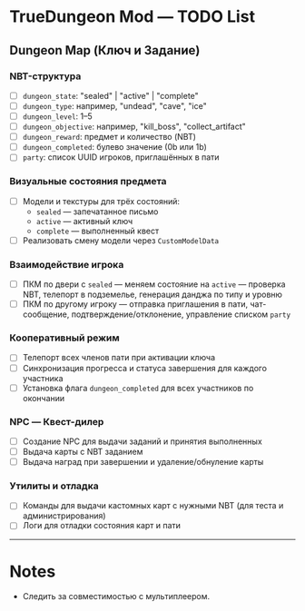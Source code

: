 # TrueDungeon Mod — TODO List

## Dungeon Map (Ключ и Задание)

### NBT-структура
- [ ] `dungeon_state`: "sealed" | "active" | "complete"
- [ ] `dungeon_type`: например, "undead", "cave", "ice"
- [ ] `dungeon_level`: 1–5
- [ ] `dungeon_objective`: например, "kill_boss", "collect_artifact"
- [ ] `dungeon_reward`: предмет и количество (NBT)
- [ ] `dungeon_completed`: булево значение (0b или 1b)
- [ ] `party`: список UUID игроков, приглашённых в пати

### Визуальные состояния предмета
- [ ] Модели и текстуры для трёх состояний:
    - `sealed` — запечатанное письмо
    - `active` — активный ключ
    - `complete` — выполненный квест
- [ ] Реализовать смену модели через `CustomModelData`

### Взаимодействие игрока
- [ ] ПКМ по двери с `sealed` — меняем состояние на `active` — проверка NBT, телепорт в подземелье, генерация данджа по типу и уровню
- [ ] ПКМ по другому игроку — отправка приглашения в пати, чат-сообщение, подтверждение/отклонение, управление списком `party`

### Кооперативный режим
- [ ] Телепорт всех членов пати при активации ключа
- [ ] Синхронизация прогресса и статуса завершения для каждого участника
- [ ] Установка флага `dungeon_completed` для всех участников по окончании

### NPC — Квест-дилер
- [ ] Создание NPC для выдачи заданий и принятия выполненных
- [ ] Выдача карты с NBT заданием
- [ ] Выдача наград при завершении и удаление/обнуление карты

### Утилиты и отладка
- [ ] Команды для выдачи кастомных карт с нужными NBT (для теста и администрирования)
- [ ] Логи для отладки состояния карт и пати

---

# Notes

- Следить за совместимостью с мультиплеером.
